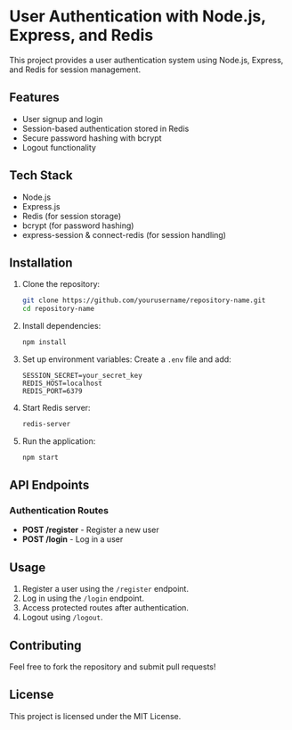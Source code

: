 # User Authentication with Node.js, Express, and Redis

This project provides a user authentication system using Node.js, Express, and Redis for session management.

## Features
- User signup and login
- Session-based authentication stored in Redis
- Secure password hashing with bcrypt
- Logout functionality

## Tech Stack
- Node.js
- Express.js
- Redis (for session storage)
- bcrypt (for password hashing)
- express-session & connect-redis (for session handling)

## Installation

1. Clone the repository:
   ```bash
   git clone https://github.com/yourusername/repository-name.git
   cd repository-name
   ```
2. Install dependencies:
   ```bash
   npm install
   ```
3. Set up environment variables:
   Create a `.env` file and add:
   ```
   SESSION_SECRET=your_secret_key
   REDIS_HOST=localhost
   REDIS_PORT=6379
   ```
4. Start Redis server:
   ```bash
   redis-server
   ```
5. Run the application:
   ```bash
   npm start
   ```

## API Endpoints

### Authentication Routes

- **POST /register** - Register a new user
- **POST /login** - Log in a user



## Usage

1. Register a user using the `/register` endpoint.
2. Log in using the `/login` endpoint.
3. Access protected routes after authentication.
4. Logout using `/logout`.

## Contributing
Feel free to fork the repository and submit pull requests!

## License
This project is licensed under the MIT License.

